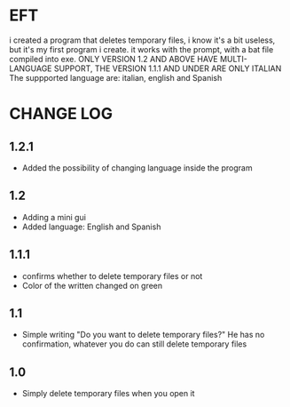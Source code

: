 # EFT
i created a program that deletes temporary files, i know it's a bit useless, but it's my first program i create. it works with the prompt, with a bat file compiled into exe.
ONLY VERSION 1.2 AND ABOVE HAVE MULTI-LANGUAGE SUPPORT, THE VERSION 1.1.1 AND UNDER ARE ONLY ITALIAN
The suppported language are: italian, english and Spanish

# CHANGE LOG

## 1.2.1
* Added the possibility of changing language inside the program
## 1.2
* Adding a mini gui
* Added language: English and Spanish
## 1.1.1
* confirms whether to delete temporary files or not
* Color of the written changed on green
## 1.1
* Simple writing "Do you want to delete temporary files?" He has no confirmation, whatever you do can still delete temporary files
## 1.0
* Simply delete temporary files when you open it
